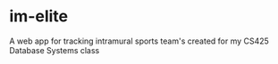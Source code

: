 # im-elite
A web app for tracking intramural sports team's created for my CS425 Database Systems class

